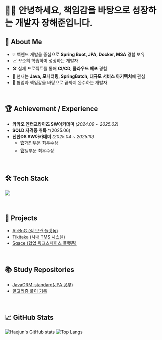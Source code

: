 # 🙋🏻 안녕하세요, 책임감을 바탕으로 성장하는 개발자 장해준입니다.



## 🤖 About Me
- 💡 백엔드 개발을 중심으로 **Spring Boot, JPA, Docker, MSA** 경험 보유
- 📈 꾸준히 학습하며 성장하는 개발자
- 🛠️ 실제 프로젝트를 통해 **CI/CD, 클라우드 배포** 경험
- 🌱 현재는 **Java, 모니터링, SpringBatch, 대규모 서비스 아키텍처**에 관심
- 🤝 협업과 책임감을 바탕으로 끝까지 완수하는 개발자

<br>

## 🏆 Achievement / Experience
- **카카오 엔터프라이즈 SW아카데미** *(2024.09 ~ 2025.02)*
- **SQLD 자격증 취득** *(2025.06)
- **신한DS SW아카데미** *(2025.04 ~ 2025.10)*
  - 🏆개인부문 최우수상
  - 🏆팀부문 최우수상

<br>

## 🛠 Tech Stack
<p align="left">
  <a href="https://skillicons.dev">
    <img src="https://skillicons.dev/icons?i=js,react,java,spring,hibernate,mysql,redis,aws,linux,jenkins,githubactions,nginx,docker,grafana,prometheus" />
  </a>
</p>

<br>

## 📂 Projects
- [AirBnG (짐 보관 플랫폼)](https://github.com/shinhanDsActeam/AirBnG)
- [Tikitaka (사내 TMS 시스템)](https://github.com/HaejunJang/Tikitaka-BE)
- [Sqace (협업 워크스페이스 플랫폼)](https://github.com/HaejunJang/Sqace-BE)

<br>

## 📚 Study Repositories
-  [JavaORM-standard(JPA 공부)](https://github.com/HaejunJang/jpa-orm-standard)
-  [알고리즘 풀이 기록](https://github.com/HaejunJang/Algorithm)

<br>

## 📈 GitHub Stats
![Haejun's GitHub stats](https://github-readme-stats.vercel.app/api?username=HaejunJang&show_icons=true&title_color=4561DB&text_color=2d2d2d&icon_color=4561DB&bg_color=30,ffffff,f5f0dc)
![Top Langs](https://github-readme-stats.vercel.app/api/top-langs/?username=HaejunJang&layout=compact&title_color=4561DB&text_color=2d2d2d&bg_color=30,f5f0dc,ffffff)

